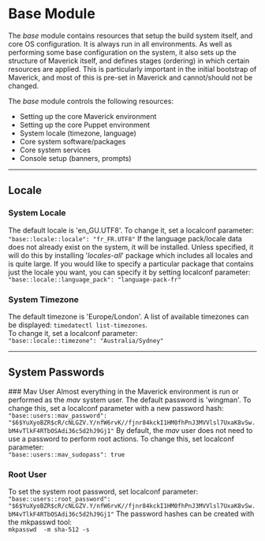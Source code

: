 # Base Module

The *base* module contains resources that setup the build system itself, and core OS configuration.  It is always run in all environments.  As well as performing some base configuration on the system, it also sets up the structure of Maverick itself, and defines stages (ordering) in which certain resources are applied.  This is particularly important in the initial bootstrap of Maverick, and most of this is pre-set in Maverick and cannot/should not be changed.

The *base* module controls the following resources:
- Setting up the core Maverick environment
- Setting up the core Puppet environment
- System locale (timezone, language)
- Core system software/packages
- Core system services
- Console setup (banners, prompts)

---
## Locale
### System Locale
The default locale is 'en_GU.UTF8'.  To change it, set a localconf parameter:  
`"base::locale::locale": "fr_FR.UTF8"`
If the language pack/locale data does not already exist on the system, it will be installed.  Unless specified, it will do this by installing '*locales-all*' package which includes all locales and is quite large.  If you would like to specify a particular package that contains just the locale you want, you can specify it by setting localconf parameter:  
`"base::locale::language_pack": "language-pack-fr"`

### System Timezone
The default timezone is 'Europe/London'.  A list of available timezones can be displayed: `timedatectl list-timezones`.  
To change it, set a localconf parameter:  
`"base::locale::timezone": "Australia/Sydney"`

---
## System Passwords
### Mav User
Almost everything in the Maverick environment is run or performed as the *mav* system user.  The default password is 'wingman'.  To change this, set a localconf parameter with a new password hash:  
`"base::users::mav_password": "$6$YuXyoBZR$cR/cNLGZV.Y/nfW6rvK//fjnr84kckI1HM0fhPnJ3MVVlsl7UxaK8vSw.bM4vTlkF4RTbOSAdi36c5d2hJ9Gj1"`
By default, the *mav* user does not need to use a password to perform root actions.  To change this, set localconf parameter:  
`"base::users::mav_sudopass": true`
### Root User
To set the system root password, set localconf parameter:  
`"base::users::root_password": "$6$YuXyoBZR$cR/cNLGZV.Y/nfW6rvK//fjnr84kckI1HM0fhPnJ3MVVlsl7UxaK8vSw.bM4vTlkF4RTbOSAdi36c5d2hJ9Gj1"`
The password hashes can be created with the mkpasswd tool:  
`mkpasswd  -m sha-512 -s`
